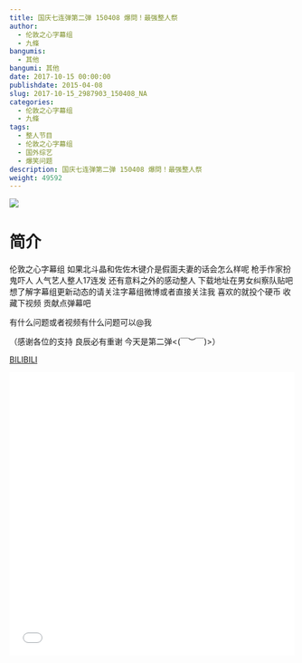 ```yaml
---
title: 国庆七连弹第二弹 150408 爆問！最强整人祭
author: 
  - 伦敦之心字幕组
  - 九條
bangumis: 
  - 其他
bangumi: 其他
date: 2017-10-15 00:00:00
publishdate: 2015-04-08
slug: 2017-10-15_2987903_150408_NA
categories: 
  - 伦敦之心字幕组
  - 九條
tags: 
  - 整人节目
  - 伦敦之心字幕组
  - 国外综艺
  - 爆笑问题
description: 国庆七连弹第二弹 150408 爆問！最强整人祭
weight: 49592
---
```


![](https://i.imgur.com/XGU9lpp.jpg)

# 简介  
伦敦之心字幕组 如果北斗晶和佐佐木键介是假面夫妻的话会怎么样呢 枪手作家扮鬼吓人 人气艺人整人17连发 还有意料之外的感动整人 下载地址在男女纠察队贴吧 想了解字幕组更新动态的请关注字幕组微博或者直接关注我 喜欢的就投个硬币 收藏下视频 贡献点弹幕吧
有什么问题或者视频有什么问题可以@我
（感谢各位的支持 良辰必有重谢 今天是第二弹&lt;(￣︶￣)&gt;）

  [BILIBILI](https://www.bilibili.com/video/av2987903/)


  <iframe src="//www.bilibili.com/html/html5player.html?cid=4681962&aid=2987903" width="100%" height="500" frameborder="0" allowfullscreen="allowfullscreen"></iframe>
